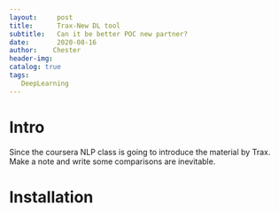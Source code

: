 ```yaml
---
layout:     post
title:      Trax-New DL tool
subtitle:   Can it be better POC new partner?
date:       2020-08-16
author:    Chester
header-img: 
catalog: true
tags:
   DeepLearning
---
```

#  Intro 
Since the coursera NLP class is going to introduce the material by Trax. Make a note and write some comparisons are inevitable. 

# Installation

<!--stackedit_data:
eyJoaXN0b3J5IjpbLTM0OTc1OTE0MywxMTMyMjA4MzU4XX0=
-->